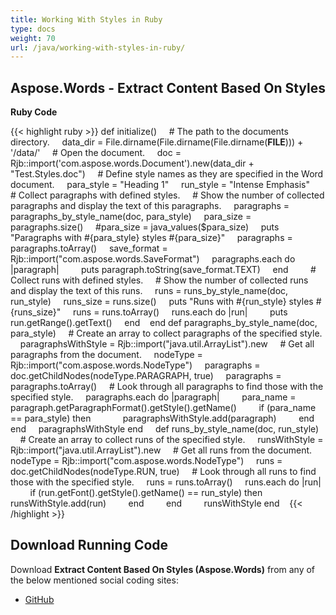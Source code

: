 ```yaml
---
title: Working With Styles in Ruby
type: docs
weight: 70
url: /java/working-with-styles-in-ruby/
---
```


## **Aspose.Words - Extract Content Based On Styles**
**Ruby Code**

{{< highlight ruby >}}
def initialize()
    # The path to the documents directory.
    data_dir = File.dirname(File.dirname(File.dirname(__FILE__))) + '/data/'
    # Open the document.
    doc = Rjb::import('com.aspose.words.Document').new(data_dir + "Test.Styles.doc")
    # Define style names as they are specified in the Word document.
    para_style = "Heading 1"
    run_style = "Intense Emphasis"
    # Collect paragraphs with defined styles.
    # Show the number of collected paragraphs and display the text of this paragraphs.
    paragraphs = paragraphs_by_style_name(doc, para_style)
    para_size = paragraphs.size()
    #para_size = java_values($para_size)
    puts "Paragraphs with #{para_style} styles #{para_size}"
    paragraphs = paragraphs.toArray()
    save_format = Rjb::import("com.aspose.words.SaveFormat")
    paragraphs.each do |paragraph|
        puts paragraph.toString(save_format.TEXT)
    end    
    # Collect runs with defined styles.
    # Show the number of collected runs and display the text of this runs.
    runs = runs_by_style_name(doc, run_style)
    runs_size = runs.size()
    puts "Runs with #{run_style} styles #{runs_size}"
    runs = runs.toArray()
    runs.each do |run|
        puts run.getRange().getText()
    end   
end
def paragraphs_by_style_name(doc, para_style)
    # Create an array to collect paragraphs of the specified style.
    paragraphsWithStyle = Rjb::import("java.util.ArrayList").new
    # Get all paragraphs from the document.
    nodeType = Rjb::import("com.aspose.words.NodeType")
    paragraphs = doc.getChildNodes(nodeType.PARAGRAPH, true)
    paragraphs = paragraphs.toArray()
    # Look through all paragraphs to find those with the specified style.
    paragraphs.each do |paragraph|
        para_name = paragraph.getParagraphFormat().getStyle().getName()
        if (para_name == para_style) then
            paragraphsWithStyle.add(paragraph)
        end
    end
    paragraphsWithStyle
end    
def runs_by_style_name(doc, run_style)
    # Create an array to collect runs of the specified style.
    runsWithStyle = Rjb::import("java.util.ArrayList").new
    # Get all runs from the document.
    nodeType = Rjb::import("com.aspose.words.NodeType")
    runs = doc.getChildNodes(nodeType.RUN, true)
    # Look through all runs to find those with the specified style.
    runs = runs.toArray()
    runs.each do |run|
        if (run.getFont().getStyle().getName() == run_style) then
            runsWithStyle.add(run)
        end    
    end    
    runsWithStyle
end   
{{< /highlight >}}
## **Download Running Code**
Download **Extract Content Based On Styles (Aspose.Words)** from any of the below mentioned social coding sites:

- [GitHub](https://github.com/aspose-words/Aspose.Words-for-Java/blob/master/Plugins/Aspose_Words_Java_for_Ruby/lib/asposewordsjavaforruby/styles.rb)
